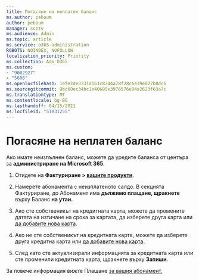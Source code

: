 ```yaml
---
title: Погасяне на неплатен баланс
ms.author: pebaum
author: pebaum
manager: scotv
ms.audience: Admin
ms.topic: article
ms.service: o365-administration
ROBOTS: NOINDEX, NOFOLLOW
localization_priority: Priority
ms.collection: Adm_O365
ms.custom:
- "9002927"
- "5606"
ms.openlocfilehash: 1efe2de3331d161c8344a78f28c6e39e027b8dc6
ms.sourcegitcommit: 8bc60ec34bc1e40685e3976576e04a2623f63a7c
ms.translationtype: MT
ms.contentlocale: bg-BG
ms.lasthandoff: 04/15/2021
ms.locfileid: "51831255"
---
```

# <a name="settle-an-outstanding-balance"></a>Погасяне на неплатен баланс

Ако имате неизпълнен баланс, можете да уредите баланса от центъра за **администриране на Microsoft 365**.

1. Отидете на **Фактуриране > [вашите продукти](https://go.microsoft.com/fwlink/p/?linkid=842054)**.

2. Намерете абонамента с неизплатеното салдо. В секцията Фактуриране, до Абонамент има **дължимо плащане, щракнете** върху Баланс **на утаи.**

3. Ако сте собственикът на кредитната карта, можете да промените датата на изтичане на срока за картата, да изберете друга карта или [да добавите нова карта](https://docs.microsoft.com/microsoft-365/commerce/billing-and-payments/manage-payment-methods?view=o365-worldwide).

4. Ако не сте собственикът на кредитната карта, можете да изберете друга кредитна карта или [да добавите нова карта](https://docs.microsoft.com/microsoft-365/commerce/billing-and-payments/manage-payment-methods?view=o365-worldwide).

5. След като сте актуализирали информацията за кредитната карта или сте променили кредитната карта, щракнете върху **Запиши**.

За повече информация вижте Плащане [за вашия абонамент.](https://docs.microsoft.com/microsoft-365/commerce/billing-and-payments/pay-for-your-subscription?view=o365-worldwide)
